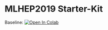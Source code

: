 # MLHEP2019 Starter-Kit
 

Baseline: [![Open In Colab](https://colab.research.google.com/assets/colab-badge.svg)](https://colab.research.google.com/github/golovart/mlhep2019\_2\_phase/blob/master/analysis/lhcb\_calo\_gan.ipynb)
